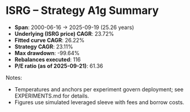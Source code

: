 # ISRG – Strategy A1g Summary

- **Span**: 2000-06-16 → 2025-09-19 (25.26 years)
- **Underlying (ISRG price) CAGR**: 23.72%
- **Fitted curve CAGR**: 26.22%
- **Strategy CAGR**: 23.11%
- **Max drawdown**: -99.64%
- **Rebalances executed**: 116
- **P/E ratio (as of 2025-09-21)**: 61.36

Notes:

- Temperatures and anchors per experiment govern deployment; see EXPERIMENTS.md for details.
- Figures use simulated leveraged sleeve with fees and borrow costs.

